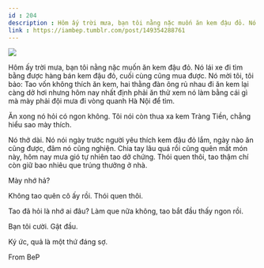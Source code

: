 ```yaml
---
id : 204
description : Hôm ấy trời mưa, bạn tôi nằng nặc muốn ăn kem đậu đỏ. Nó lái xe đi tìm bằng được hàng bán kem đậu đỏ, cuối cùng cũng mua được. Nó mời tôi, tôi bảo Tao vốn không thích ăn kem, hai thằng đàn ông rủ nhau đi ăn kem lại càng dở hơi nhưng hôm nay nhất định phải ăn thử xem nó làm bằng cái gì mà mày phải đội mưa đi vòng quanh Hà Nội để tìm.
link : https://iambep.tumblr.com/post/149354288761
---
```


![](https://64.media.tumblr.com/232844009138336e08742366a1141766/tumblr_occibqPrW51u3a9rjo1_500.jpg)

Hôm ấy trời mưa, bạn tôi nằng nặc muốn ăn kem đậu đỏ. Nó lái xe đi tìm bằng
được hàng bán kem đậu đỏ, cuối cùng cũng mua được. Nó mời tôi, tôi bảo:
Tao vốn không thích ăn kem, hai thằng đàn ông rủ nhau đi ăn kem lại càng
dở hơi nhưng hôm nay nhất định phải ăn thử xem nó làm bằng cái gì mà mày
phải đội mưa đi vòng quanh Hà Nội để tìm.

Ăn xong nó hỏi có ngon không. Tôi nói còn thua xa kem Tràng Tiền, chẳng
hiểu sao mày thích.

Nó thở dài. Nó nói ngày trước người yêu thích kem đậu đỏ lắm, ngày nào ăn
cũng được, đâm nó cũng nghiện. Chia tay lâu quá rồi cũng quên mất món này,
hôm nay mưa gió tự nhiên tao dở chứng. Thói quen thôi, tao thậm chí còn
giữ bao nhiêu que trúng thưởng ở nhà.

Mày nhớ hả?

Không tao quên cô ấy rồi. Thói quen thôi.

Tao đã hỏi là nhớ ai đâu? Làm que nữa không, tao bắt đầu thấy ngon rồi.

Bạn tôi cười. Gật đầu.

Ký ức, quả là một thứ đáng sợ.

From BeP